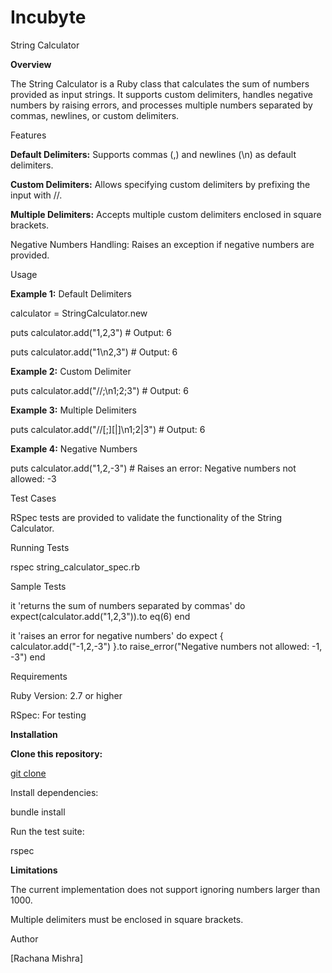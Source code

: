 # Incubyte
String Calculator

**Overview**

The String Calculator is a Ruby class that calculates the sum of numbers provided as input strings. It supports custom delimiters, handles negative numbers by raising errors, and processes multiple numbers separated by commas, newlines, or custom delimiters.

Features

**Default Delimiters:** Supports commas (,) and newlines (\n) as default delimiters.

**Custom Delimiters:** Allows specifying custom delimiters by prefixing the input with //.

**Multiple Delimiters:** Accepts multiple custom delimiters enclosed in square brackets.

Negative Numbers Handling: Raises an exception if negative numbers are provided.

Usage

**Example 1:** Default Delimiters

calculator = StringCalculator.new

puts calculator.add("1,2,3") # Output: 6

puts calculator.add("1\n2,3") # Output: 6

**Example 2:** Custom Delimiter

puts calculator.add("//;\n1;2;3") # Output: 6

**Example 3:** Multiple Delimiters

puts calculator.add("//[;][|]\n1;2|3") # Output: 6

**Example 4:** Negative Numbers

puts calculator.add("1,2,-3") # Raises an error: Negative numbers not allowed: -3

Test Cases

RSpec tests are provided to validate the functionality of the String Calculator.

Running Tests

rspec string_calculator_spec.rb

Sample Tests

it 'returns the sum of numbers separated by commas' do
  expect(calculator.add("1,2,3")).to eq(6)
end

it 'raises an error for negative numbers' do
  expect { calculator.add("-1,2,-3") }.to raise_error("Negative numbers not allowed: -1, -3")
end

Requirements

Ruby Version: 2.7 or higher

RSpec: For testing

**Installation**

**Clone this repository:**

[git clone <repository-url>](https://github.com/rachna23/Incubyte)

Install dependencies:

bundle install

Run the test suite:

rspec

**Limitations**

The current implementation does not support ignoring numbers larger than 1000.

Multiple delimiters must be enclosed in square brackets.


Author

[Rachana Mishra]
